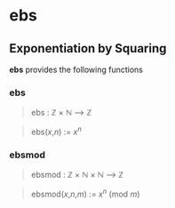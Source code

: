 # ebs
## Exponentiation by Squaring

**ebs** provides the following functions

### ebs

>  ebs : &#x2124; &#xd7; &#x2115; &#x27f6; &#x2124;

>  ebs(_x_,_n_) := _x<sup>n</sup>_


### ebsmod

>  ebsmod : &#x2124; &#xd7; &#x2115; &#xd7; &#x2115; &#x27f6; &#x2124;

>  ebsmod(_x_,_n_,_m_) := _x<sup>n</sup>_ (mod _m_)
